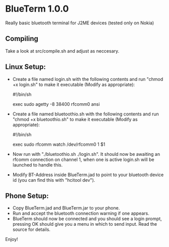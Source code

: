 BlueTerm 1.0.0
==============

Really basic bluetooth terminal for J2ME devices (tested only on Nokia)


Compiling
---------
Take a look at src/compile.sh and adjust as neccesary.

Linux Setup:
-----------

- Create a file named login.sh with the following contents and run "chmod +x login.sh" to make it executable (Modify as appropriate):

    \#!/bin/sh

    exec sudo agetty -8 38400 rfcomm0 ansi

- Create a file named bluetoothio.sh with the following contents and run "chmod +x bluetoothio.sh" to make it executable (Modify as appropriate):

    \#!/bin/sh

    exec sudo rfcomm watch /dev/rfcomm0 1 $1

- Now run with "./bluetoothio.sh ./login.sh". It should now be awaiting an rfcomm connection on channel 1, when one is active login.sh will be launched to handle this.
- Modify BT-Address inside BlueTerm.jad to point to your bluetooth device id (you can find this with "hcitool dev").

Phone Setup:
-----------

- Copy BlueTerm.jad and BlueTerm.jar to your phone.
- Run and accept the bluetooth connection warning if one appears.
- BlueTerm should now be connected and you should see a login prompt, pressing OK should give you a menu in which to send input. Read the source for details.


Enjoy!
